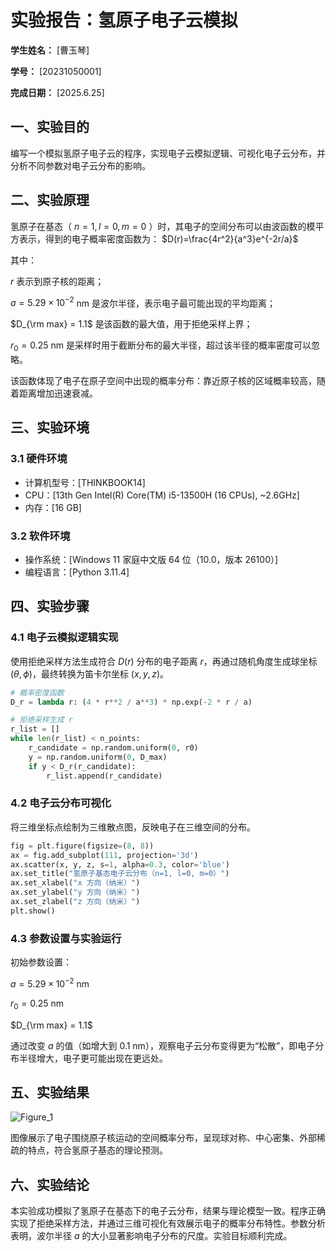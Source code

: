           
# 实验报告：氢原子电子云模拟

**学生姓名：** [曹玉琴] 

**学号：** [20231050001] 

**完成日期：** [2025.6.25]

## 一、实验目的
编写一个模拟氢原子电子云的程序，实现电子云模拟逻辑、可视化电子云分布，并分析不同参数对电子云分布的影响。

## 二、实验原理

氢原子在基态（ $n=1, l=0, m=0$ ）时，其电子的空间分布可以由波函数的模平方表示，得到的电子概率密度函数为： $D(r)=\frac{4r^2}{a^3}e^{-2r/a}$ 

其中：

$r$ 表示到原子核的距离；

$a = 5.29 \times 10^{-2}$ nm 是波尔半径，表示电子最可能出现的平均距离；

$D_{\rm max} = 1.1$ 是该函数的最大值，用于拒绝采样上界；

$r_0 = 0.25$ nm 是采样时用于截断分布的最大半径，超过该半径的概率密度可以忽略。

该函数体现了电子在原子空间中出现的概率分布：靠近原子核的区域概率较高，随着距离增加迅速衰减。



## 三、实验环境
### 3.1 硬件环境
- 计算机型号：[THINKBOOK14]
- CPU：[13th Gen Intel(R) Core(TM) i5-13500H (16 CPUs), ~2.6GHz]
- 内存：[16 GB]

### 3.2 软件环境
- 操作系统：[Windows 11 家庭中文版 64 位（10.0，版本 26100）]
- 编程语言：[Python 3.11.4]


## 四、实验步骤
### 4.1 电子云模拟逻辑实现

使用拒绝采样方法生成符合 $D(r)$ 分布的电子距离 $r$，再通过随机角度生成球坐标 $(\theta, \phi)$，最终转换为笛卡尔坐标 $(x, y, z)$。
```python
# 概率密度函数
D_r = lambda r: (4 * r**2 / a**3) * np.exp(-2 * r / a)

# 拒绝采样生成 r
r_list = []
while len(r_list) < n_points:
    r_candidate = np.random.uniform(0, r0)
    y = np.random.uniform(0, D_max)
    if y < D_r(r_candidate):
        r_list.append(r_candidate)
```

### 4.2 电子云分布可视化
将三维坐标点绘制为三维散点图，反映电子在三维空间的分布。
```python
fig = plt.figure(figsize=(8, 8))
ax = fig.add_subplot(111, projection='3d')
ax.scatter(x, y, z, s=1, alpha=0.3, color='blue')
ax.set_title("氢原子基态电子云分布（n=1, l=0, m=0）")
ax.set_xlabel("x 方向（纳米）")
ax.set_ylabel("y 方向（纳米）")
ax.set_zlabel("z 方向（纳米）")
plt.show()
```

### 4.3 参数设置与实验运行

初始参数设置：

$a = 5.29 \times 10^{-2}$ nm

$r_0 = 0.25$ nm

$D_{\rm max} = 1.1$

通过改变 $a$ 的值（如增大到 $0.1$ nm），观察电子云分布变得更为“松散”，即电子分布半径增大，电子更可能出现在更远处。

## 五、实验结果

![Figure_1](https://github.com/user-attachments/assets/cdd3a774-7607-478b-b5ea-911a3164ec5b)

图像展示了电子围绕原子核运动的空间概率分布，呈现球对称、中心密集、外部稀疏的特点，符合氢原子基态的理论预测。


## 六、实验结论

本实验成功模拟了氢原子在基态下的电子云分布，结果与理论模型一致。程序正确实现了拒绝采样方法，并通过三维可视化有效展示电子的概率分布特性。参数分析表明，波尔半径 $a$ 的大小显著影响电子分布的尺度。实验目标顺利完成。


        
